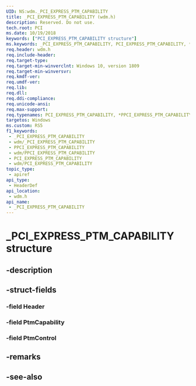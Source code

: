 ```yaml
---
UID: NS:wdm._PCI_EXPRESS_PTM_CAPABILITY
title: _PCI_EXPRESS_PTM_CAPABILITY (wdm.h)
description: Reserved. Do not use.
tech.root: PCI
ms.date: 10/19/2018
keywords: ["PCI_EXPRESS_PTM_CAPABILITY structure"]
ms.keywords: _PCI_EXPRESS_PTM_CAPABILITY, PCI_EXPRESS_PTM_CAPABILITY, *PPCI_EXPRESS_PTM_CAPABILITY,
req.header: wdm.h
req.include-header: 
req.target-type: 
req.target-min-winverclnt: Windows 10, version 1809
req.target-min-winversvr: 
req.kmdf-ver: 
req.umdf-ver: 
req.lib: 
req.dll: 
req.ddi-compliance: 
req.unicode-ansi: 
req.max-support: 
req.typenames: PCI_EXPRESS_PTM_CAPABILITY, *PPCI_EXPRESS_PTM_CAPABILITY
targetos: Windows
ms.custom: RS5
f1_keywords:
 - _PCI_EXPRESS_PTM_CAPABILITY
 - wdm/_PCI_EXPRESS_PTM_CAPABILITY
 - PPCI_EXPRESS_PTM_CAPABILITY
 - wdm/PPCI_EXPRESS_PTM_CAPABILITY
 - PCI_EXPRESS_PTM_CAPABILITY
 - wdm/PCI_EXPRESS_PTM_CAPABILITY
topic_type:
 - apiref
api_type:
 - HeaderDef
api_location:
 - wdm.h
api_name:
 - _PCI_EXPRESS_PTM_CAPABILITY
---
```


# _PCI_EXPRESS_PTM_CAPABILITY structure


## -description

## -struct-fields

### -field Header

### -field PtmCapability

### -field PtmControl

## -remarks

## -see-also

